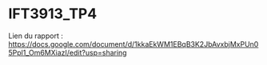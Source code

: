 # IFT3913_TP4

Lien du rapport : https://docs.google.com/document/d/1kkaEkWM1EBqB3K2JbAvxbjMxPUn05Ppl1_Om6MXiazI/edit?usp=sharing